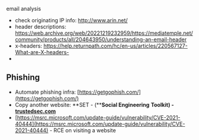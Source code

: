 email analysis


- check originating IP info: http://www.arin.net/
- header descriptions: https://web.archive.org/web/20221219232959/https://mediatemple.net/community/products/all/204643950/understanding-an-email-header
- x-headers: https://help.returnpath.com/hc/en-us/articles/220567127-What-are-X-headers-
- 


## Phishing


- Automate phishing infra: [https://getgophish.com/](https://getgophish.com/)
- Copy another website: **SET - (****Social Engineering** **Toolkit) -** [**trustedsec.com**](http://trustedsec.com)
- [https://msrc.microsoft.com/update-guide/vulnerability/CVE-2021-40444](https://msrc.microsoft.com/update-guide/vulnerability/CVE-2021-40444) - RCE on visiting a website

